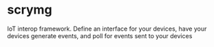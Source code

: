# scrymg
IoT interop framework. Define an interface for your devices, have your devices generate events, and poll for events sent to your devices
